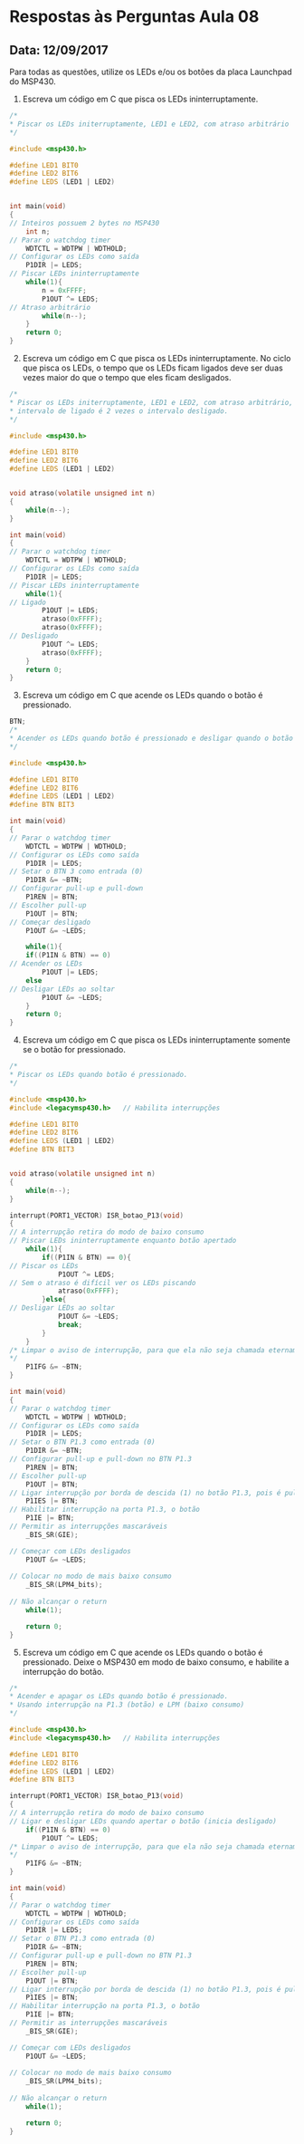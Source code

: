 # Respostas às Perguntas Aula 08
## Data: 12/09/2017
Para todas as questões, utilize os LEDs e/ou os botões da placa Launchpad do MSP430.

1. Escreva um código em C que pisca os LEDs ininterruptamente.

```C
/* 
* Piscar os LEDs initerruptamente, LED1 e LED2, com atraso arbitrário
*/

#include <msp430.h>

#define LED1 BIT0
#define LED2 BIT6
#define LEDS (LED1 | LED2)


int main(void)
{
// Inteiros possuem 2 bytes no MSP430
	int n;
// Parar o watchdog timer
	WDTCTL = WDTPW | WDTHOLD;
// Configurar os LEDs como saída
	P1DIR |= LEDS;
// Piscar LEDs ininterruptamente
	while(1){
		n = 0xFFFF;
		P1OUT ^= LEDS;
// Atraso arbitrário
		while(n--);
	}
	return 0;
}
```

2. Escreva um código em C que pisca os LEDs ininterruptamente. No ciclo que pisca os LEDs, o tempo que os LEDs ficam ligados deve ser duas vezes maior do que o tempo que eles ficam desligados.


```C
/*
* Piscar os LEDs initerruptamente, LED1 e LED2, com atraso arbitrário, mas o
* intervalo de ligado é 2 vezes o intervalo desligado.
*/

#include <msp430.h>

#define LED1 BIT0
#define LED2 BIT6
#define LEDS (LED1 | LED2)


void atraso(volatile unsigned int n)
{
	while(n--);
}

int main(void)
{
// Parar o watchdog timer
	WDTCTL = WDTPW | WDTHOLD;
// Configurar os LEDs como saída
	P1DIR |= LEDS;
// Piscar LEDs ininterruptamente
	while(1){
// Ligado
		P1OUT |= LEDS;
		atraso(0xFFFF);
		atraso(0xFFFF);
// Desligado
		P1OUT ^= LEDS;
		atraso(0xFFFF);
	}
	return 0;
}
```

3. Escreva um código em C que acende os LEDs quando o botão é pressionado.

```C
BTN;
/*
* Acender os LEDs quando botão é pressionado e desligar quando o botão é solto.
*/

#include <msp430.h>

#define LED1 BIT0
#define LED2 BIT6
#define LEDS (LED1 | LED2)
#define BTN BIT3

int main(void)
{
// Parar o watchdog timer
	WDTCTL = WDTPW | WDTHOLD;
// Configurar os LEDs como saída
	P1DIR |= LEDS;
// Setar o BTN 3 como entrada (0)
	P1DIR &= ~BTN;
// Configurar pull-up e pull-down
	P1REN |= BTN;
// Escolher pull-up
	P1OUT |= BTN;
// Começar desligado
	P1OUT &= ~LEDS;

	while(1){
	if((P1IN & BTN) == 0)
// Acender os LEDs
		P1OUT |= LEDS;
	else
// Desligar LEDs ao soltar
		P1OUT &= ~LEDS;
	}
	return 0;
}
```

4. Escreva um código em C que pisca os LEDs ininterruptamente somente se o botão for pressionado.

```C
/*
* Piscar os LEDs quando botão é pressionado.
*/

#include <msp430.h>
#include <legacymsp430.h>	// Habilita interrupções

#define LED1 BIT0
#define LED2 BIT6
#define LEDS (LED1 | LED2)
#define BTN BIT3


void atraso(volatile unsigned int n)
{
	while(n--);
}

interrupt(PORT1_VECTOR) ISR_botao_P13(void)
{
// A interrupção retira do modo de baixo consumo
// Piscar LEDs ininterruptamente enquanto botão apertado
	while(1){
		if((P1IN & BTN) == 0){
// Piscar os LEDs
			P1OUT ^= LEDS;
// Sem o atraso é difícil ver os LEDs piscando
			atraso(0xFFFF);
		}else{
// Desligar LEDs ao soltar
			P1OUT &= ~LEDS;
			break;
		}
	}
/* Limpar o aviso de interrupção, para que ela não seja chamada eternamente
*/
	P1IFG &= ~BTN;
}

int main(void)
{
// Parar o watchdog timer
	WDTCTL = WDTPW | WDTHOLD;
// Configurar os LEDs como saída
	P1DIR |= LEDS;
// Setar o BTN P1.3 como entrada (0)
	P1DIR &= ~BTN;
// Configurar pull-up e pull-down no BTN P1.3
	P1REN |= BTN;
// Escolher pull-up
	P1OUT |= BTN;
// Ligar interrupção por borda de descida (1) no botão P1.3, pois é pull-up
	P1IES |= BTN;
// Habilitar interrupção na porta P1.3, o botão
	P1IE |= BTN;
// Permitir as interrupções mascaráveis
	_BIS_SR(GIE);

// Começar com LEDs desligados
	P1OUT &= ~LEDS;
	
// Colocar no modo de mais baixo consumo
	_BIS_SR(LPM4_bits);
	
// Não alcançar o return
	while(1);

	return 0;
}
```

5. Escreva um código em C que acende os LEDs quando o botão é pressionado. Deixe o MSP430 em modo de baixo consumo, e habilite a interrupção do botão.


```C
/*
* Acender e apagar os LEDs quando botão é pressionado.
* Usando interrupção na P1.3 (botão) e LPM (baixo consumo)
*/

#include <msp430.h>
#include <legacymsp430.h>	// Habilita interrupções

#define LED1 BIT0
#define LED2 BIT6
#define LEDS (LED1 | LED2)
#define BTN BIT3

interrupt(PORT1_VECTOR) ISR_botao_P13(void)
{
// A interrupção retira do modo de baixo consumo
// Ligar e desligar LEDs quando apertar o botão (inicia desligado)
	if((P1IN & BTN) == 0)
		P1OUT ^= LEDS;
/* Limpar o aviso de interrupção, para que ela não seja chamada eternamente
*/
	P1IFG &= ~BTN;
}

int main(void)
{
// Parar o watchdog timer
	WDTCTL = WDTPW | WDTHOLD;
// Configurar os LEDs como saída
	P1DIR |= LEDS;
// Setar o BTN P1.3 como entrada (0)
	P1DIR &= ~BTN;
// Configurar pull-up e pull-down no BTN P1.3
	P1REN |= BTN;
// Escolher pull-up
	P1OUT |= BTN;
// Ligar interrupção por borda de descida (1) no botão P1.3, pois é pull-up
	P1IES |= BTN;
// Habilitar interrupção na porta P1.3, o botão
	P1IE |= BTN;
// Permitir as interrupções mascaráveis
	_BIS_SR(GIE);

// Começar com LEDs desligados
	P1OUT &= ~LEDS;
	
// Colocar no modo de mais baixo consumo
	_BIS_SR(LPM4_bits);
	
// Não alcançar o return
	while(1);

	return 0;
}
```




